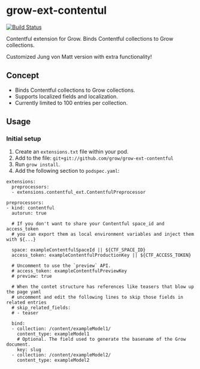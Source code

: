 # grow-ext-contentul

[![Build Status](https://travis-ci.org/grow/grow-ext-contentful.svg?branch=master)](https://travis-ci.org/grow/grow-ext-contentful)

Contentful extension for Grow. Binds Contentful collections to Grow
collections.

Customized Jung von Matt version with extra functionality!


## Concept

- Binds Contentful collections to Grow collections.
- Supports localized fields and localization.
- Currently limited to 100 entries per collection.

## Usage

### Initial setup

1. Create an `extensions.txt` file within your pod.
1. Add to the file: `git+git://github.com/grow/grow-ext-contentful`
1. Run `grow install`.
1. Add the following section to `podspec.yaml`:

```
extensions:
  preprocessors:
  - extensions.contentful_ext.ContentfulPreprocessor

preprocessors:
- kind: contentful
  autorun: true

  # If you don't want to share your Contentful space_id and access_token
  # you can export them as local environment variables and inject them with ${...}

  space: exampleContentfulSpaceId || ${CTF_SPACE_ID}
  access_token: exampleContentfulProductionKey || ${CTF_ACCESS_TOKEN}

  # Uncomment to use the `preview` API.
  # access_token: exampleContentfulPreviewKey
  # preview: true

  # When the contet structure has references like teasers that blow up the page yaml
  # uncomment and edit the following lines to skip those fields in related entries
  # skip_related_fields:
  # - teaser

  bind:
  - collection: /content/exampleModel1/
    content_type: exampleModel1
    # Optional. The field used to generate the basename of the Grow document.
    key: slug
  - collection: /content/exampleModel2/
    content_type: exampleModel2
```
